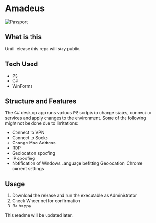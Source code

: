 # Amadeus

![Passport](https://imgur.com/Wrgy0jA.jpg)

## What is this

Until release this repo will stay public.

## Tech Used
- PS
- C#
- WinForms

## Structure and Features

The C# desktop app runs various PS scripts to change states, connect to services and apply changes to the environment.
Some of the following might not be done due to limitations:<br>
- Connect to VPN
- Connect to Socks
- Change Mac Address
- RDP
- Geolocation spoofing
- IP spoofing
- Notification of Windows Language befitting Geolocation, Chrome current settings

## Usage

1. Download the release and run the executable as Administrator
2. Check Whoer.net for confirmation
3. Be happy

This readme will be updated later.
